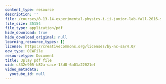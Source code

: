 ```yaml
---
content_type: resource
description: ''
file: /courses/8-13-14-experimental-physics-i-ii-junior-lab-fall-2016-spring-2017/c332e905b82acace13d86a01a22021ef_d7_bZxCErjo.pdf
file_size: 35154
file_type: application/pdf
hide_download: true
hide_download_original: null
learning_resource_types: []
license: https://creativecommons.org/licenses/by-nc-sa/4.0/
ocw_type: OCWFile
resourcetype: Document
title: 3play pdf file
uid: c332e905-b82a-cace-13d8-6a01a22021ef
video_metadata:
  youtube_id: null
---
```

